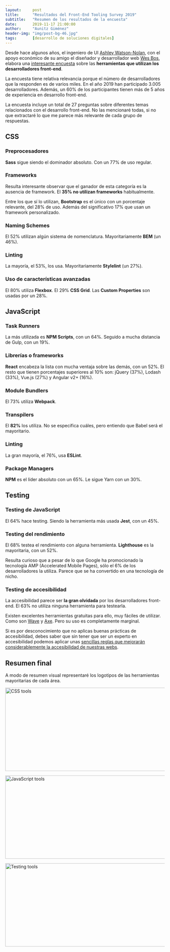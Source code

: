 ```yaml
---
layout:     post
title:      "Resultados del Front-End Tooling Survey 2019"
subtitle:   "Resumen de los resultados de la encuesta"
date:       2019-11-17 21:00:00
author:     "Aunitz Giménez"
header-img: "img/post-bg-46.jpg"
tags:       [desarrollo de soluciones digitales]
---
```


<p>Desde hace algunos años, el ingeniero de UI <a href="https://ashleynolan.co.uk/" target="_blank" rel="noopener noreferrer">Ashley Watson-Nolan</a>, con el apoyo económico de su amigo el diseñador y desarrollador web <a href="https://wesbos.com/" target="_blank" rel="noopener noreferrer">Wes Bos</a>, elabora una <a href="https://ashleynolan.co.uk/blog/frontend-tooling-survey-2019-results" target="_blank" rel="noopener noreferrer">interesante encuesta</a> sobre las <strong>herramientas que utilizan los desarrolladores front-end</strong>.</p>

<p>La encuesta tiene relativa relevancia porque el número de desarrolladores que la responden es de varios miles. En el año 2019 han participado 3.005 desarrolladores. Además, un 60% de los participantes tienen más de 5 años de experiencia en desarrollo front-end.</p>

<p>La encuesta incluye un total de 27 preguntas sobre diferentes temas relacionados con el desarrollo front-end. No las mencionaré todas, si no que extractaré lo que me parece más relevante de cada grupo de respuestas.</p>

<h2>CSS</h2>

<h3>Preprocesadores</h3>

<p><strong>Sass</strong> sigue siendo el dominador absoluto. Con un 77% de uso regular.</p>

<h3>Frameworks</h3>

<p>Resulta interesante observar que el ganador de esta categoría es la ausencia de framework. El <strong>35% no utilizan frameworks</strong> habitualmente.</p>

<p>Entre los que sí lo utilizan, <strong>Bootstrap</strong> es el único con un porcentaje relevante, del 28% de uso. Además del significativo 17% que usan un framework personalizado.</p>

<h3>Naming Schemes</h3>

<p>El 52% utilizan algún sistema de nomenclatura. Mayoritariamente <strong>BEM</strong> (un 46%).</p>

<h3>Linting</h3>

<p>La mayoría, el 53%, los usa. Mayoritariamente <strong>Stylelint</strong> (un 27%).</p>

<h3>Uso de características avanzadas</h3>

<p>El 80% utiliza <strong>Flexbox</strong>. El 29% <strong>CSS Grid</strong>. Las <strong>Custom Properties</strong> son usadas por un 28%.</p>

<h2>JavaScript</h2>

<h3>Task Runners</h3>

<p>La más utilizada es <strong>NPM Scripts</strong>, con un 64%. Seguido a mucha distancia de Gulp, con un 19%.</p>

<h3>Librerías o frameworks</h3>

<p><strong>React</strong> encabeza la lista con mucha ventaja sobre las demás, con un 52%. El resto que tienen porcentajes superiores al 10% son: jQuery (37%), Lodash (33%), Vue.js (27%) y Angular v2+ (16%).</p>

<h3>Module Bundlers</h3>

<p>El 73% utiliza <strong>Webpack</strong>.</p>

<h3>Transpilers</h3>

<p>El <strong>82%</strong> los utiliza. No se especifica cuáles, pero entiendo que Babel será el mayoritario.</p>

<h3>Linting</h3>

<p>La gran mayoría, el 76%, usa <strong>ESLint</strong>.</p>

<h3>Package Managers</h3>

<p><strong>NPM</strong> es el líder absoluto con un 65%. Le sigue Yarn con un 30%.</p>

<h2>Testing</h2>

<h3>Testing de JavaScript</h3>

<p>El 64% hace testing. Siendo la herramienta más usada <strong>Jest</strong>, con un 45%.</p>

<h3>Testing del rendimiento</h3>

<p>El 68% testea el rendimiento con alguna herramienta. <strong>Lighthouse</strong> es la mayoritaria, con un 52%.</p>
<p>Resulta curioso que a pesar de lo que Google ha promocionado la tecnología AMP (Accelerated Mobile Pages), sólo el 6% de los desarrolladores la utiliza. Parece que se ha convertido en una tecnología de nicho.</p>

<h3>Testing de accesibilidad</h3>

<p>La accesibilidad parece ser <strong>la gran olvidada</strong> por los desarrolladores front-end. El 63% no utiliza ninguna herramienta para testearla.</p>

<p>Existen excelentes herramientas gratuitas para ello, muy fáciles de utilizar. Como son <a href="https://wave.webaim.org/" target="_blank" rel="noopener noreferrer">Wave</a> y <a href="https://www.deque.com/axe/axe-for-web/" target="_blank" rel="noopener noreferrer">Axe</a>. Pero su uso es completamente marginal.</p>

<p>Si es por desconocimiento que no aplicas buenas prácticas de accesibilidad, debes saber que sin tener que ser un experto en accesibilidad podemos aplicar unas <a href="https://www.aunitz.net/accesibilidad-web-al-alcance-de-todos/">sencillas reglas que mejorarán considerablemente la accesibilidad de nuestras webs</a>.</p>

<h2>Resumen final</h2>

<p>A modo de resumen visual representaré los logotipos de las herramientas mayoritarias de cada área.</p>

<p><img src="{{ site.baseurl }}/img/resultados-front-end-tooling-survey-2019-01.png" loading="lazy" alt="CSS tools" width="722" height="263"></p>

<p><img src="{{ site.baseurl }}/img/resultados-front-end-tooling-survey-2019-02.png" loading="lazy" alt="JavaScript tools" width="722" height="263"></p>

<p><img src="{{ site.baseurl }}/img/resultados-front-end-tooling-survey-2019-03.png" loading="lazy" alt="Testing tools" width="722" height="263"></p>
